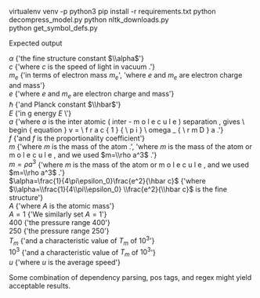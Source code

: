 virtualenv venv -p python3
pip install -r requirements.txt
python decompress_model.py
python nltk_downloads.py  
python get_symbol_defs.py

Expected output 

$\alpha$ {'the fine structure constant $\\alpha$'}  
$c$ {'where $c$ is the speed of light in vacuum .'}  
$m_e$ {'in terms of electron mass $m_e$', 'where $e$ and $m_e$ are electron charge and mass'}  
$e$ {'where $e$ and $m_e$ are electron charge and mass'}  
$\hbar$ {'and Planck constant $\\hbar$'}  
$E$ {'in g energy $E$ \\'}  
$a$ {'where $a$ is the inter atomic ( inter - m o l e c u l e ) separation , gives \\ begin { equation } v = \\ f r a c { 1 } { \\ p i } \\ omega _ { \\ r m D } a .'}  
$f$ {'and $f$ is the proportionality coefficient'}  
$m$ {'where $m$ is the mass of the atom .', 'where $m$ is the mass of the atom or m o l e c u l e , and we used $m=\\rho a^3$ .'}  
$m=\rho a^3$ {'where $m$ is the mass of the atom or m o l e c u l e , and we used $m=\\rho a^3$ .'}  
$\alpha=\frac{1}{4\pi\epsilon_0}\frac{e^2}{\hbar c}$ {'where $\\alpha=\\frac{1}{4\\pi\\epsilon_0}  \\frac{e^2}{\\hbar c}$ is the fine structure'}  
$A$ {'where $A$ is the atomic mass'}  
$A=1$ {'We similarly set $A=1$'}  
$400$ {'the pressure range $400$'}  
$250$ {'the pressure range $250$'}  
$T_m$ {'and a characteristic value of $T_m$ of $10^3$'}  
$10^3$ {'and a characteristic value of $T_m$ of $10^3$'}  
$u$ {'where $u$ is the average speed'}  

Some combination of dependency parsing, pos tags, and regex might yield acceptable results.   

